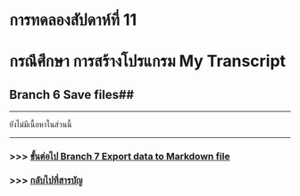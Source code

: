# การทดลองสัปดาห์ที่ 11 #

# กรณึศึกษา การสร้างโปรแกรม My Transcript #

## Branch 6 Save files##

---

ยังไม่มีเนื้อหาในส่วนนี้

---

### >>> [ขั้นต่อไป Branch 7 Export data to Markdown file  ](./Week_11_CaseStudy_MyTranscript_Branch7.md) ###

### >>> [กลับไปที่สารบัญ](./Week_11_CaseStudy_MyTranscript_Inrto.md) ###





